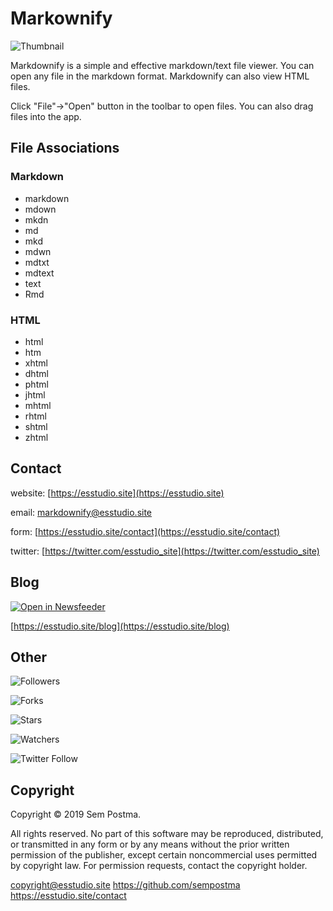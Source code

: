 
# Markownify

![Thumbnail](https://cdn.jsdelivr.net/gh/sempostma/markdownify/public/logo.svg)

Markdownify is a simple and effective markdown/text file viewer. You can open any file in the markdown format. Markdownify can also view HTML files.

Click "File"->"Open" button in the toolbar to open files. You can also drag files into the app. 

## File Associations

### Markdown

- markdown
- mdown
- mkdn
- md
- mkd
- mdwn
- mdtxt
- mdtext
- text
- Rmd

### HTML

- html
- htm
- xhtml
- dhtml
- phtml
- jhtml
- mhtml
- rhtml
- shtml
- zhtml

## Contact

website: [https://esstudio.site](https://esstudio.site)

email: [markdownify@esstudio.site](markdownify@esstudio.site)

form: [https://esstudio.site/contact](https://esstudio.site/contact)

twitter: [https://twitter.com/esstudio_site](https://twitter.com/esstudio_site)

## Blog

[![Open in Newsfeeder](https://imgur.com/DZxHWmv.png)](https://newsfeeder.esstudio.site/?feed=https://esstudio.site/feed.xml)

[https://esstudio.site/blog](https://esstudio.site/blog)

## Other

![Followers](https://img.shields.io/github/followers/sempostma.svg?style=social)

![Forks](https://img.shields.io/github/forks/sempostma/markdownify.svg?style=social)

![Stars](https://img.shields.io/github/stars/sempostma/markdownify.svg?style=social)

![Watchers](https://img.shields.io/github/watchers/sempostma/markdownify.svg?style=social)

![Twitter Follow](https://img.shields.io/twitter/follow/esstudio_site.svg?style=social)

## Copyright

Copyright © 2019 Sem Postma. 

All rights reserved. No part of this software may be reproduced, distributed, or transmitted in any form or by any means without the prior written permission of the publisher, except certain noncommercial uses permitted by copyright law. For permission requests, contact the copyright holder.

copyright@esstudio.site
https://github.com/sempostma
https://esstudio.site/contact
